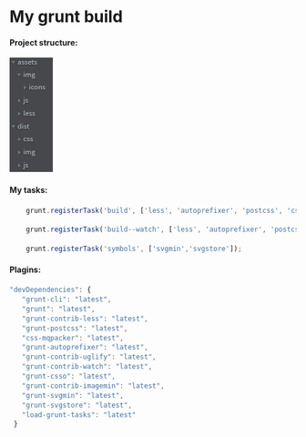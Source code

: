 # My grunt build

#### Project structure:  
![alt text](https://github.com/LazloSoot/GruntTemplate/blob/master/Screenshot_2.png  "Project structure")

#### My tasks:
```javascript
    grunt.registerTask('build', ['less', 'autoprefixer', 'postcss', 'csso', 'uglify','imagemin', 'symbols']);
  
    grunt.registerTask('build--watch', ['less', 'autoprefixer', 'postcss', 'csso', 'uglify','imagemin', 'symbols', 'watch']);
    
    grunt.registerTask('symbols', ['svgmin','svgstore']);
  ```
 #### Plagins: 
 ```javascript
"devDependencies": {
    "grunt-cli": "latest",
    "grunt": "latest",
    "grunt-contrib-less": "latest",
    "grunt-postcss": "latest",
    "css-mqpacker": "latest",
    "grunt-autoprefixer": "latest",
    "grunt-contrib-uglify": "latest",
    "grunt-contrib-watch": "latest",
    "grunt-csso": "latest",
    "grunt-contrib-imagemin": "latest",
    "grunt-svgmin": "latest",
    "grunt-svgstore": "latest",
    "load-grunt-tasks": "latest"
  } 
  ```
